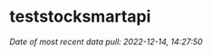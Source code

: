 
<!-- README.md is generated from README.Rmd. Please edit that file -->

# teststocksmartapi

*Date of most recent data pull: 2022-12-14, 14:27:50*
